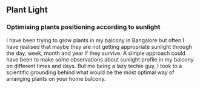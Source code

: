 ## Plant Light
### Optimising plants positioning according to sunlight

I have been trying to grow plants in my balcony in Bangalore but often I have realised that maybe they are not getting appropriate sunlight through the day, week, month and year if they survive. A simple approach could have been to make some observations about sunlight profile in my balcony on different times and days. But me being a lazy techie guy, I took to a scientific grounding behind what would be the most optimal way of arranging plants on your home balcony. 

